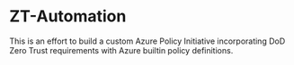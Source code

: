 # ZT-Automation
This is an effort to build a custom Azure Policy Initiative incorporating DoD Zero Trust requirements with Azure builtin policy definitions.   
